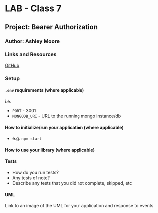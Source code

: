 # LAB - Class 7

## Project: Bearer Authorization

### Author: Ashley Moore

### Links and Resources

[GitHub](https://github.com/mooream2291/bearer-auth)

### Setup

#### `.env` requirements (where applicable)

i.e.

- `PORT` - 3001
- `MONGODB_URI` - URL to the running mongo instance/db

#### How to initialize/run your application (where applicable)

- e.g. `npm start`

#### How to use your library (where applicable)

#### Tests

- How do you run tests?
- Any tests of note?
- Describe any tests that you did not complete, skipped, etc

#### UML

Link to an image of the UML for your application and response to events
